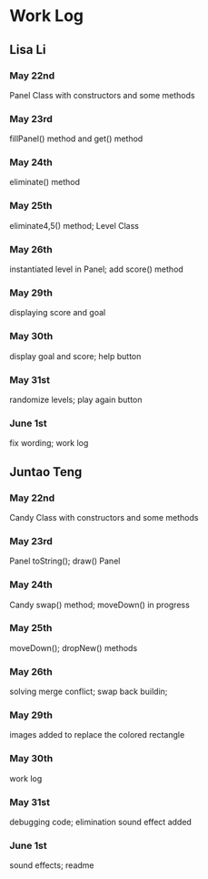# Work Log

## Lisa Li

### May 22nd

Panel Class with constructors and some methods

### May 23rd

fillPanel() method and get() method

### May 24th

eliminate() method

### May 25th

eliminate4,5() method; Level Class

### May 26th

instantiated level in Panel; add score() method

### May 29th

displaying score and goal

### May 30th

display goal and score; help button

### May 31st

randomize levels; play again button

### June 1st

fix wording; work log


## Juntao Teng

### May 22nd

Candy Class with constructors and some methods

### May 23rd

Panel toString(); draw() Panel

### May 24th

Candy swap() method; moveDown() in progress

### May 25th

moveDown(); dropNew() methods

### May 26th

solving merge conflict; swap back buildin;

### May 29th
images added to replace the colored rectangle

### May 30th

work log

### May 31st

debugging code; elimination sound effect added

### June 1st

sound effects; readme
